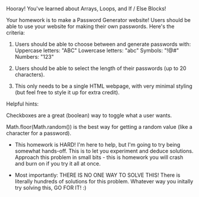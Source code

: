 Hooray! You've learned about Arrays, Loops, and If / Else Blocks!

Your homework is to make a Password Generator website! Users should be able to use your website for making their own passwords. Here's the criteria:

1. Users should be able to choose between and generate passwords with:
   Uppercase letters: "ABC"
   Lowercase letters: "abc"
   Symbols: "!@#"
   Numbers: "123"

2. Users should be able to select the length of their passwords (up to 20 characters).

3. This only needs to be a single HTML webpage, with very minimal styling (but feel free to style it up for extra credit).

Helpful hints:

Checkboxes are a great (boolean) way to toggle what a user wants.

Math.floor(Math.random()) is the best way for getting a random value (like a character for a password).

- This homework is HARD! I'm here to help, but I'm going to try being somewhat hands-off. This is to let you experiment and deduce solutions. Approach this problem in small bits - this is homework you will crash and burn on if you try it all at once.

- Most importantly: THERE IS NO ONE WAY TO SOLVE THIS! There is literally hundreds of solutions for this problem. Whatever way you initally try solving this, GO FOR IT! :)
